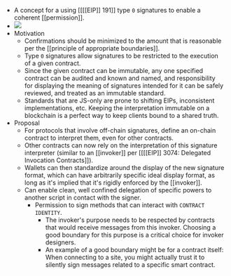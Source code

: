 - A concept for a using [[[[EIP]] 191]] type `0` signatures to enable a coherent [[permission]].
- ![](https://firebasestorage.googleapis.com/v0/b/firescript-577a2.appspot.com/o/imgs%2Fapp%2Fcapabul%2Fe4ZkKCvxpq.png?alt=media&token=c4d0acfb-8817-4d70-9b69-99aa4a5fe18e)
- Motivation
    - Confirmations should be minimized to the amount that is reasonable per the [[principle of appropriate boundaries]].
    - Type `0` signatures allow signatures to be restricted to the execution of a given contract.
    - Since the given contract can be immutable, any one specified contract can be audited and known and named, and responsibility for displaying the meaning of signatures intended for it can be safely reviewed, and treated as an immutable standard.
    - Standards that are JS-only are prone to shifting EIPs, inconsistent implementations, etc. Keeping the interpretation immutable on a blockchain is a perfect way to keep clients bound to a shared truth.
- Proposal
    - For protocols that involve off-chain signatures, define an on-chain contract to interpret them, even for other contracts.
    - Other contracts can now rely on the interpretation of this signature interpreter (similar to an [[invoker]] per [[[[EIP]] 3074: Delegated Invocation Contracts]]).
    - Wallets can then standardize around the display of the new signature format, which can have arbitrarily specific ideal display format, as long as it's implied that it's rigidly enforced by the [[invoker]].
    - Can enable clean, well confined delegation of specific powers to another script in contact with the signer.
        - Permission to sign methods that can interact with `CONTRACT IDENTITY`.
            - The invoker's purpose needs to be respected by contracts that would receive messages from this invoker. Choosing a good boundary for this purpose is a critical choice for invoker designers.
            - An example of a good boundary might be for a contract itself: When connecting to a site, you might actually trust it to silently sign messages related to a specific smart contract.
